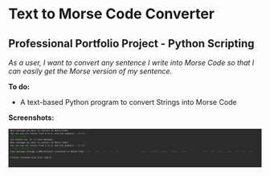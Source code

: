 # Text to Morse Code Converter
## Professional Portfolio Project - Python Scripting

*As a user, I want to convert any sentence I write into Morse Code so that I can easily get the Morse version of my 
sentence.*

**To do:**
* A text-based Python program to convert Strings into Morse Code

**Screenshots:**

![](https://github.com/adrianurdar/Professional-Portfolio/blob/main/01-Text-to-Morse-Converter/screenshots/Screen%20Shot%202021-01-05%20at%201.19.58%20PM.png)
